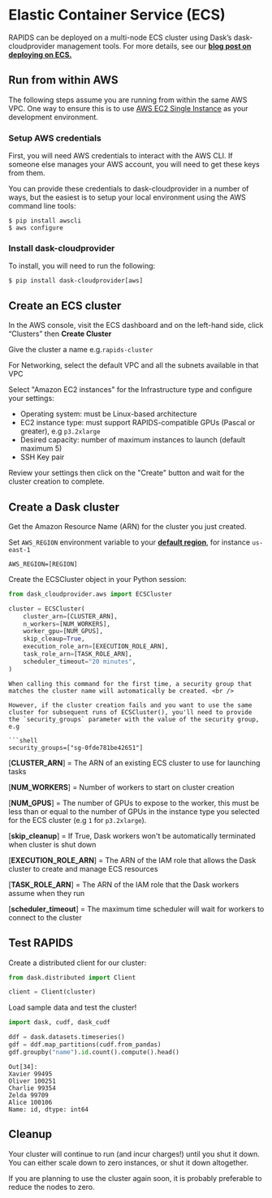 # Elastic Container Service (ECS)

RAPIDS can be deployed on a multi-node ECS cluster using Dask’s dask-cloudprovider management tools. For more details, see our **[blog post on
deploying on ECS.](https://medium.com/rapids-ai/getting-started-with-rapids-on-aws-ecs-using-dask-cloud-provider-b1adfdbc9c6e)**

## Run from within AWS

The following steps assume you are running from within the same AWS VPC. One way to ensure this is to use
[AWS EC2 Single Instance](https://docs.rapids.ai/deployment/stable/cloud/aws/ec2.html) as your development environment.

### Setup AWS credentials

First, you will need AWS credentials to interact with the AWS CLI. If someone else manages your AWS account, you will need to
get these keys from them. <br />

You can provide these credentials to dask-cloudprovider in a number of ways, but the easiest is to setup your
local environment using the AWS command line tools:

```shell
$ pip install awscli
$ aws configure
```

### Install dask-cloudprovider

To install, you will need to run the following:

```shell
$ pip install dask-cloudprovider[aws]
```

## Create an ECS cluster

In the AWS console, visit the ECS dashboard and on the left-hand side, click “Clusters” then **Create Cluster**

Give the cluster a name e.g.`rapids-cluster`

For Networking, select the default VPC and all the subnets available in that VPC

Select "Amazon EC2 instances" for the Infrastructure type and configure your settings:

- Operating system: must be Linux-based architecture
- EC2 instance type: must support RAPIDS-compatible GPUs (Pascal or greater), e.g `p3.2xlarge`
- Desired capacity: number of maximum instances to launch (default maximum 5)
- SSH Key pair

Review your settings then click on the "Create" button and wait for the cluster creation to complete.

## Create a Dask cluster

Get the Amazon Resource Name (ARN) for the cluster you just created.

Set `AWS_REGION` environment variable to your **[default region](https://docs.aws.amazon.com/AWSEC2/latest/UserGuide/using-regions-availability-zones.html#concepts-regions)**, for instance `us-east-1`

```shell
AWS_REGION=[REGION]
```

Create the ECSCluster object in your Python session:

```python
from dask_cloudprovider.aws import ECSCluster

cluster = ECSCluster(
    cluster_arn=[CLUSTER_ARN],
    n_workers=[NUM_WORKERS],
    worker_gpu=[NUM_GPUS],
    skip_cleaup=True,
    execution_role_arn=[EXECUTION_ROLE_ARN],
    task_role_arn=[TASK_ROLE_ARN],
    scheduler_timeout="20 minutes",
)
```

````{note}
When calling this command for the first time, a security group that matches the cluster name will automatically be created. <br />

However, if the cluster creation fails and you want to use the same cluster for subsequent runs of ECSCluster(), you'll need to provide the `security_groups` parameter with the value of the security group, e.g

```shell
security_groups=["sg-0fde781be42651"]

````

[**CLUSTER_ARN**] = The ARN of an existing ECS cluster to use for launching tasks <br />

[**NUM_WORKERS**] = Number of workers to start on cluster creation <br />

[**NUM_GPUS**] = The number of GPUs to expose to the worker, this must be less than or equal to the number of GPUs in the instance type you selected for the ECS cluster (e.g `1` for `p3.2xlarge`).<br />

[**skip_cleanup**] = If True, Dask workers won't be automatically terminated when cluster is shut down <br />

[**EXECUTION_ROLE_ARN**] = The ARN of the IAM role that allows the Dask cluster to create and manage ECS resources <br />

[**TASK_ROLE_ARN**] = The ARN of the IAM role that the Dask workers assume when they run <br />

[**scheduler_timeout**] = The maximum time scheduler will wait for workers to connect to the cluster

## Test RAPIDS

Create a distributed client for our cluster:

```python
from dask.distributed import Client

client = Client(cluster)
```

Load sample data and test the cluster!

```python
import dask, cudf, dask_cudf

ddf = dask.datasets.timeseries()
gdf = ddf.map_partitions(cudf.from_pandas)
gdf.groupby("name").id.count().compute().head()
```

```shell
Out[34]:
Xavier 99495
Oliver 100251
Charlie 99354
Zelda 99709
Alice 100106
Name: id, dtype: int64
```

## Cleanup

Your cluster will continue to run (and incur charges!) until you shut it down. You can either scale down to zero instances, or shut it down altogether. <br />

If you are planning to use the cluster again soon, it is probably preferable to reduce the nodes to zero.

```{relatedexamples}

```
